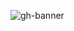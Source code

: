 ![gh-banner](https://user-images.githubusercontent.com/28717686/176998109-7d1cfe5d-3912-4565-8850-268db556fe1b.png)
